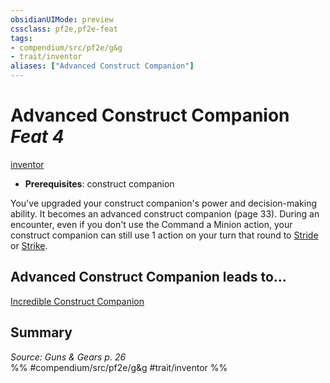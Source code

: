```yaml
---
obsidianUIMode: preview
cssclass: pf2e,pf2e-feat
tags:
- compendium/src/pf2e/g&g
- trait/inventor
aliases: ["Advanced Construct Companion"]
---
```

# Advanced Construct Companion  *Feat 4*  
[inventor](rules/traits/inventor-g-g.md "Inventor Class Trait")  

- **Prerequisites**: construct companion

You've upgraded your construct companion's power and decision-making ability. It becomes an advanced construct companion (page 33). During an encounter, even if you don't use the Command a Minion action, your construct companion can still use 1 action on your turn that round to [Stride](rules/actions/stride.md) or [Strike](rules/actions/strike.md).

## Advanced Construct Companion leads to...

[Incredible Construct Companion](compendium/feats/incredible-construct-companion-g-g.md)

## Summary

*Source: Guns & Gears p. 26*  
%% #compendium/src/pf2e/g&g #trait/inventor %%
